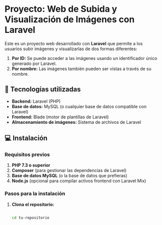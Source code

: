# Proyecto: Web de Subida y Visualización de Imágenes con Laravel

Este es un proyecto web desarrollado con **Laravel** que permite a los usuarios subir imágenes y visualizarlas de dos formas diferentes:

1. **Por ID:** Se puede acceder a las imágenes usando un identificador único generado por Laravel.
2. **Por nombre:** Las imágenes también pueden ser vistas a través de su nombre.

## 🚀 Tecnologías utilizadas

- **Backend:** Laravel (PHP)
- **Base de datos:** MySQL (o cualquier base de datos compatible con Laravel)
- **Frontend:** Blade (motor de plantillas de Laravel)
- **Almacenamiento de imágenes:** Sistema de archivos de Laravel

## 💻 Instalación

### Requisitos previos

1. **PHP 7.3 o superior**
2. **Composer** (para gestionar las dependencias de Laravel)
3. **Base de datos MySQL** (o la base de datos que prefieras)
4. **Node.js** (opcional para compilar activos frontend con Laravel Mix)

### Pasos para la instalación

1. **Clona el repositorio:**

   ```bash

   cd tu-repositorio
